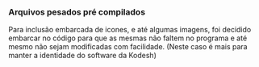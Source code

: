 ### Arquivos pesados pré compilados

Para inclusão embarcada de icones, e até algumas imagens, foi decidido embarcar no código para que as mesmas
não faltem no programa e até mesmo não sejam modificadas com facilidade. (Neste caso é mais para manter a identidade
do software da Kodesh)